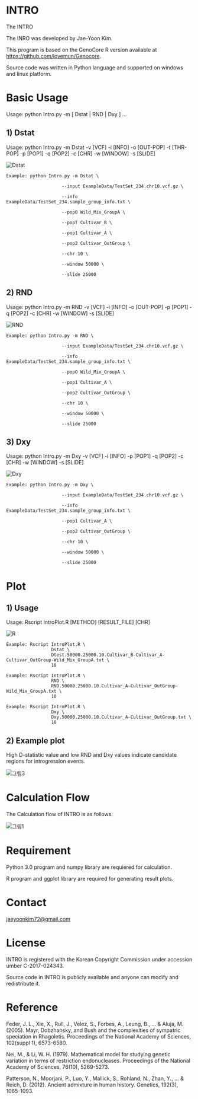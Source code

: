 # INTRO

The INTRO 

The INRO was developed by Jae-Yoon Kim. 

This program is based on the GenoCore R version available at https://github.com/lovemun/Genocore.

Source code was written in Python language and supported on windows and linux platform.



# Basic Usage

Usage: python Intro.py -m [ Dstat | RND | Dxy ] ...

## 1) Dstat

Usage: python Intro.py -m Dstat -v [VCF] -i [INFO] -o [OUT-POP] -t [THR-POP] -p [POP1] -q [POP2] -c [CHR] -w [WINDOW] -s [SLIDE]

![Dstat](https://user-images.githubusercontent.com/49300659/63832735-69513b80-c9ac-11e9-93fe-0b656cb363eb.png)

    Example: python Intro.py -m Dstat \
    
                         --input ExampleData/TestSet_234.chr10.vcf.gz \
                         
                         --info ExampleData/TestSet_234.sample_group_info.txt \
                         
                         --popO Wild_Mix_GroupA \
                         
                         --popT Cultivar_B \
                         
                         --pop1 Cultivar_A \
                         
                         --pop2 Cultivar_OutGroup \
                         
                         --chr 10 \
                         
                         --window 50000 \
                         
                         --slide 25000


## 2) RND

Usage: python Intro.py -m RND -v [VCF] -i [INFO] -o [OUT-POP] -p [POP1] -q [POP2] -c [CHR] -w [WINDOW] -s [SLIDE]

![RND](https://user-images.githubusercontent.com/49300659/63832750-71a97680-c9ac-11e9-8a63-f413eec203bf.png)

    Example: python Intro.py -m RND \

                         --input ExampleData/TestSet_234.chr10.vcf.gz \
                         
                         --info ExampleData/TestSet_234.sample_group_info.txt \
                         
                         --popO Wild_Mix_GroupA \
                         
                         --pop1 Cultivar_A \
                         
                         --pop2 Cultivar_OutGroup \
                         
                         --chr 10 \
                         
                         --window 50000 \
                         
                         --slide 25000


## 3) Dxy

Usage: python Intro.py -m Dxy -v [VCF] -i [INFO] -p [POP1] -q [POP2] -c [CHR] -w [WINDOW] -s [SLIDE]

![Dxy](https://user-images.githubusercontent.com/49300659/63832768-7837ee00-c9ac-11e9-805f-f955aa8e5f5b.png)

    Example: python Intro.py -m Dxy \

                         --input ExampleData/TestSet_234.chr10.vcf.gz \
                         
                         --info ExampleData/TestSet_234.sample_group_info.txt \
                         
                         --pop1 Cultivar_A \
                         
                         --pop2 Cultivar_OutGroup \
                         
                         --chr 10 \
                         
                         --window 50000 \
                         
                         --slide 25000

# Plot 
## 1) Usage

Usage: Rscript IntroPlot.R [METHOD] [RESULT_FILE] [CHR]

![R](https://user-images.githubusercontent.com/49300659/63834107-77ed2200-c9af-11e9-889a-584d42b882fb.png)

    Example: Rscript IntroPlot.R \
                     Dstat \
                     Dtest.50000.25000.10.Cultivar_B-Cultivar_A-Cultivar_OutGroup-Wild_Mix_GroupA.txt \
                     10

    Example: Rscript IntroPlot.R \
                     RND \
                     RND.50000.25000.10.Cultivar_A-Cultivar_OutGroup-Wild_Mix_GroupA.txt \
                     10
                     
    Example: Rscript IntroPlot.R \
                     Dxy \
                     Dxy.50000.25000.10.Cultivar_A-Cultivar_OutGroup.txt \
                     10
                     
## 2) Example plot

High D-statistic value and low RND and Dxy values indicate candidate regions for introgression events.

![그림3](https://user-images.githubusercontent.com/49300659/63839467-5180b400-c9ba-11e9-8468-196bcb3737f4.png)

                     
# Calculation Flow

The Calculation flow of INTRO is as follows.

![그림1](https://user-images.githubusercontent.com/49300659/63830448-1fb22200-c9a7-11e9-86f5-ba709246719c.jpg)


# Requirement

Python 3.0 program and numpy library are requiered for calculation.

R program and ggplot library are required for generating result plots.

# Contact

jaeyoonkim72@gmail.com

# License

INTRO is registered with the Korean Copyright Commission under accession umber C-2017-024343.

Source code in INTRO is publicly available and anyone can modify and redistribute it.

# Reference

Feder, J. L., Xie, X., Rull, J., Velez, S., Forbes, A., Leung, B., ... & Aluja, M. (2005). Mayr, Dobzhansky, and Bush and the complexities of sympatric speciation in Rhagoletis. Proceedings of the National Academy of Sciences, 102(suppl 1), 6573-6580.

Nei, M., & Li, W. H. (1979). Mathematical model for studying genetic variation in terms of restriction endonucleases. Proceedings of the National Academy of Sciences, 76(10), 5269-5273.

Patterson, N., Moorjani, P., Luo, Y., Mallick, S., Rohland, N., Zhan, Y., ... & Reich, D. (2012). Ancient admixture in human history. Genetics, 192(3), 1065-1093.
